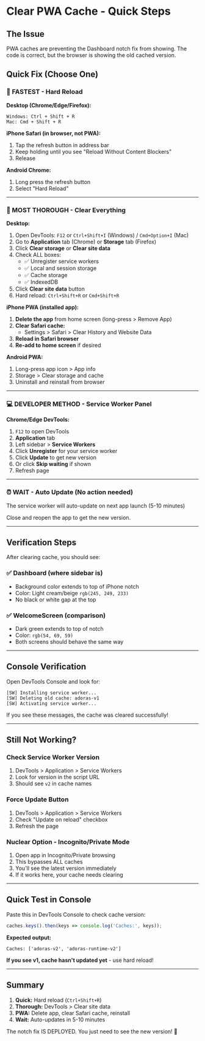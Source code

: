 # Clear PWA Cache - Quick Steps

## The Issue
PWA caches are preventing the Dashboard notch fix from showing. The code is correct, but the browser is showing the old cached version.

## Quick Fix (Choose One)

### 🚀 FASTEST - Hard Reload

**Desktop (Chrome/Edge/Firefox):**
```
Windows: Ctrl + Shift + R
Mac: Cmd + Shift + R
```

**iPhone Safari (in browser, not PWA):**
1. Tap the refresh button in address bar
2. Keep holding until you see "Reload Without Content Blockers"
3. Release

**Android Chrome:**
1. Long press the refresh button
2. Select "Hard Reload"

---

### 🔧 MOST THOROUGH - Clear Everything

**Desktop:**
1. Open DevTools: `F12` or `Ctrl+Shift+I` (Windows) / `Cmd+Option+I` (Mac)
2. Go to **Application** tab (Chrome) or **Storage** tab (Firefox)
3. Click **Clear storage** or **Clear site data**
4. Check ALL boxes:
   - ✅ Unregister service workers
   - ✅ Local and session storage
   - ✅ Cache storage
   - ✅ IndexedDB
5. Click **Clear site data** button
6. Hard reload: `Ctrl+Shift+R` or `Cmd+Shift+R`

**iPhone PWA (installed app):**
1. **Delete the app** from home screen (long-press > Remove App)
2. **Clear Safari cache:**
   - Settings > Safari > Clear History and Website Data
3. **Reload in Safari browser**
4. **Re-add to home screen** if desired

**Android PWA:**
1. Long-press app icon > App info
2. Storage > Clear storage and cache
3. Uninstall and reinstall from browser

---

### 💻 DEVELOPER METHOD - Service Worker Panel

**Chrome/Edge DevTools:**
1. `F12` to open DevTools
2. **Application** tab
3. Left sidebar > **Service Workers**
4. Click **Unregister** for your service worker
5. Click **Update** to get new version
6. Or click **Skip waiting** if shown
7. Refresh page

---

### ⏰ WAIT - Auto Update (No action needed)

The service worker will auto-update on next app launch (5-10 minutes)

Close and reopen the app to get the new version.

---

## Verification Steps

After clearing cache, you should see:

### ✅ Dashboard (where sidebar is)
- Background color extends to top of iPhone notch
- Color: Light cream/beige `rgb(245, 249, 233)`
- No black or white gap at the top

### ✅ WelcomeScreen (comparison)
- Dark green extends to top of notch
- Color: `rgb(54, 69, 59)`
- Both screens should behave the same way

---

## Console Verification

Open DevTools Console and look for:
```
[SW] Installing service worker...
[SW] Deleting old cache: adoras-v1
[SW] Activating service worker...
```

If you see these messages, the cache was cleared successfully!

---

## Still Not Working?

### Check Service Worker Version
1. DevTools > Application > Service Workers
2. Look for version in the script URL
3. Should see `v2` in cache names

### Force Update Button
1. DevTools > Application > Service Workers
2. Check "Update on reload" checkbox
3. Refresh the page

### Nuclear Option - Incognito/Private Mode
1. Open app in Incognito/Private browsing
2. This bypasses ALL caches
3. You'll see the latest version immediately
4. If it works here, your cache needs clearing

---

## Quick Test in Console

Paste this in DevTools Console to check cache version:
```javascript
caches.keys().then(keys => console.log('Caches:', keys));
```

**Expected output:**
```
Caches: ['adoras-v2', 'adoras-runtime-v2']
```

**If you see v1, cache hasn't updated yet** - use hard reload!

---

## Summary

1. **Quick:** Hard reload (`Ctrl+Shift+R`)
2. **Thorough:** DevTools > Clear site data
3. **PWA:** Delete app, clear Safari cache, reinstall
4. **Wait:** Auto-updates in 5-10 minutes

The notch fix IS DEPLOYED. You just need to see the new version! 🚀
